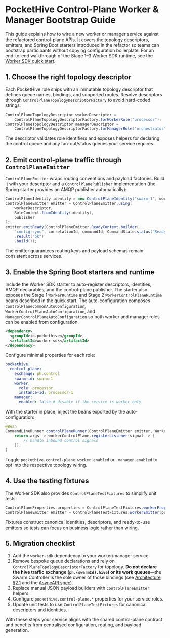 # PocketHive Control-Plane Worker & Manager Bootstrap Guide

This guide explains how to wire a new worker or manager service against the refactored control-plane APIs.
It covers the topology descriptors, emitters, and Spring Boot starters introduced in the refactor so teams can
bootstrap participants without copying configuration boilerplate. For an end-to-end walkthrough of the Stage 1–3
Worker SDK runtime, see the [Worker SDK quick start](../sdk/worker-sdk-quickstart.md).

## 1. Choose the right topology descriptor

Each PocketHive role ships with an immutable topology descriptor that defines queue names, bindings, and
supported routes. Resolve descriptors through `ControlPlaneTopologyDescriptorFactory` to avoid hard-coded
strings:

```java
ControlPlaneTopologyDescriptor workerDescriptor =
    ControlPlaneTopologyDescriptorFactory.forWorkerRole("processor");
ControlPlaneTopologyDescriptor managerDescriptor =
    ControlPlaneTopologyDescriptorFactory.forManagerRole("orchestrator");
```

The descriptor validates role identifiers and exposes helpers for declaring the control queue and any
fan-out/status queues your service requires.

## 2. Emit control-plane traffic through `ControlPlaneEmitter`

`ControlPlaneEmitter` wraps routing conventions and payload factories. Build it with your descriptor and a
`ControlPlanePublisher` implementation (the Spring starter provides an AMQP publisher automatically):

```java
ControlPlaneIdentity identity = new ControlPlaneIdentity("swarm-1", workerDescriptor.role(), "processor-1");
ControlPlaneEmitter emitter = ControlPlaneEmitter.using(
    workerDescriptor,
    RoleContext.fromIdentity(identity),
    publisher
);
emitter.emitReady(ControlPlaneEmitter.ReadyContext.builder(
    "config-sync", correlationId, commandId, CommandState.status("Ready"))
    .result("ok")
    .build());
```

The emitter guarantees routing keys and payload schemas remain consistent across services.

## 3. Enable the Spring Boot starters and runtime

Include the Worker SDK starter to auto-register descriptors, identities, AMQP declarables, and the
control-plane publisher. The starter also exposes the Stage 1 `WorkerRuntime` and Stage 2
`WorkerControlPlaneRuntime` beans described in the quick start. The auto-configuration composes
`ControlPlaneCommonAutoConfiguration`, `WorkerControlPlaneAutoConfiguration`, and
`ManagerControlPlaneAutoConfiguration` so both worker and manager roles can be enabled from configuration.

```xml
<dependency>
  <groupId>io.pockethive</groupId>
  <artifactId>worker-sdk</artifactId>
</dependency>
```

Configure minimal properties for each role:

```yaml
pockethive:
  control-plane:
    exchange: ph.control
    swarm-id: swarm-1
    worker:
      role: processor
      instance-id: processor-1
    manager:
      enabled: false # disable if the service is worker-only
```

With the starter in place, inject the beans exported by the auto-configuration:

```java
@Bean
CommandLineRunner controlPlaneRunner(ControlPlaneEmitter emitter, WorkerControlPlane workerControlPlane) {
    return args -> workerControlPlane.registerListener(signal -> {
        // handle inbound control signals
    });
}
```

Toggle `pockethive.control-plane.worker.enabled` or `.manager.enabled` to opt into the respective topology
wiring.

## 4. Use the testing fixtures

The Worker SDK also provides `ControlPlaneTestFixtures` to simplify unit tests:

```java
ControlPlaneProperties properties = ControlPlaneTestFixtures.workerProperties("swarm-1", "generator", "worker-a");
ControlPlaneEmitter emitter = ControlPlaneTestFixtures.workerEmitter(publisher, identity);
```

Fixtures construct canonical identities, descriptors, and ready-to-use emitters so tests can focus on
business logic rather than wiring.

## 5. Migration checklist

1. Add the `worker-sdk` dependency to your worker/manager service.
2. Remove bespoke queue declarations and rely on `ControlPlaneTopologyDescriptorFactory` for topology. **Do not declare the hive traffic exchange (`ph.{swarmId}.hive`) or its work queues**—the Swarm Controller is the sole owner of those bindings (see [Architecture §2.1](../ARCHITECTURE.md#21-managers) and the [AsyncAPI spec](../spec/asyncapi.yaml)).
3. Replace manual JSON payload builders with `ControlPlaneEmitter` helpers.
4. Configure `pockethive.control-plane.*` properties for your service roles.
5. Update unit tests to use `ControlPlaneTestFixtures` for canonical descriptors and identities.

With these steps your service aligns with the shared control-plane contract and benefits from centralised
configuration, routing, and payload generation.
